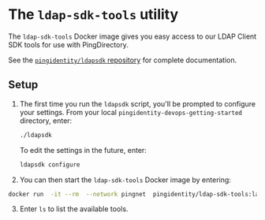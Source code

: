 # The `ldap-sdk-tools` utility

The `ldap-sdk-tools` Docker image gives you easy access to our LDAP Client SDK tools for use with PingDirectory.

See the [`pingidentity/ldapsdk` repository](https://github.com/pingidentity/ldapsdk) for complete documentation.

## Setup

1. The first time you run the `ldapsdk` script, you'll be prompted to configure your settings. From your local `pingidentity-devops-getting-started` directory, enter:

   ```bash
   ./ldapsdk
   ```
   To edit the settings in the future, enter:

   ```bash
   ldapsdk configure
   ```

2. You can then start the `ldap-sdk-tools` Docker image by entering:

```bash
docker run  -it --rm  --network pingnet  pingidentity/ldap-sdk-tools:latest
```

3. Enter `ls` to list the available tools.